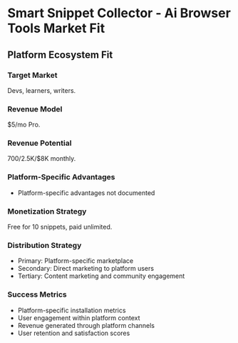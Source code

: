 # Smart Snippet Collector - Ai Browser Tools Market Fit

## Platform Ecosystem Fit

### Target Market
Devs, learners, writers.

### Revenue Model
$5/mo Pro.

### Revenue Potential
$700/$2.5K/$8K monthly.

### Platform-Specific Advantages
- Platform-specific advantages not documented

### Monetization Strategy
Free for 10 snippets, paid unlimited.

### Distribution Strategy
- Primary: Platform-specific marketplace
- Secondary: Direct marketing to platform users
- Tertiary: Content marketing and community engagement

### Success Metrics
- Platform-specific installation metrics
- User engagement within platform context
- Revenue generated through platform channels
- User retention and satisfaction scores
